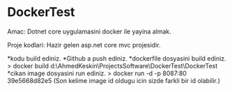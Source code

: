 # DockerTest
Amac: Dotnet core uygulamasini docker ile yayina almak.

Proje kodlari: Hazir gelen asp.net core mvc projesidir.

*kodu build ediniz.
*Github a push ediniz.
*dockerfile dosyasini build ediniz. > docker build d:\AhmedKeskin\ProjectsSoftware\DockerTest\DockerTest
*cikan image dosyasini run ediniz. > docker run -d -p 8087:80  39e5668d82e5 (Son kelime image id oldugu icin sizde farkli bir id olabilir.)

